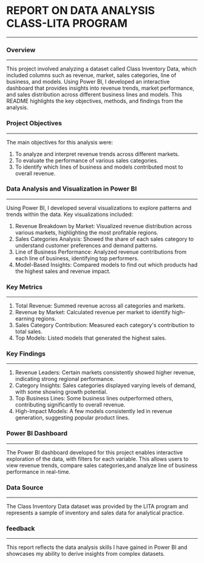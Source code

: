 
# REPORT ON DATA ANALYSIS CLASS-LITA PROGRAM
---

### Overview
---
This project involved analyzing a dataset called Class Inventory Data, which included columns such as revenue, market, sales categories, line of business, and models. Using Power BI, I developed an interactive dashboard that provides insights into revenue trends, market performance, and sales distribution across different business lines and models. This README highlights the key objectives, methods, and findings from the analysis.

### Project Objectives
---

The main objectives for this analysis were: 
1. To analyze and interpret revenue trends across different markets.
2. To evaluate the performance of various sales categories.
3. To identify which lines of business and models contributed most to overall revenue.


### Data Analysis and Visualization in Power BI
---
Using Power BI, I developed several visualizations to explore patterns and trends within the data. Key visualizations included:
1. Revenue Breakdown by Market: Visualized revenue distribution across various markets, highlighting the most profitable regions.
2. Sales Categories Analysis: Showed the share of each sales category to understand customer preferences and demand patterns.
3. Line of Business Performance: Analyzed revenue contributions from each line of business, identifying top performers.
4. Model-Based Insights: Compared models to find out which products had the highest sales and revenue impact.


### Key Metrics
---

1. Total Revenue: Summed revenue across all categories and markets.
2. Revenue by Market: Calculated revenue per market to identify high-earning regions.
3. Sales Category Contribution: Measured each category's contribution to total sales.
4. Top Models: Listed models that generated the highest sales.

### Key Findings
---

1. Revenue Leaders: Certain markets consistently showed higher revenue, indicating strong regional performance.
2. Category Insights: Sales categories displayed varying levels of demand, with some showing growth potential.
3. Top Business Lines: Some business lines outperformed others, contributing significantly to overall revenue.
4. High-Impact Models: A few models consistently led in revenue generation, suggesting popular product lines.


### Power BI Dashboard
---

The Power BI dashboard developed for this project enables interactive exploration of the data, with filters for each variable. 
This allows users to view revenue trends, compare sales categories,and analyze line of business performance in real-time.

### Data Source
---

The Class Inventory Data dataset was provided by the LITA program and represents a sample of inventory and sales data for analytical practice.

### feedback 
---

This report reflects the data analysis skills I have gained in Power BI and showcases my ability to derive insights from complex datasets.

